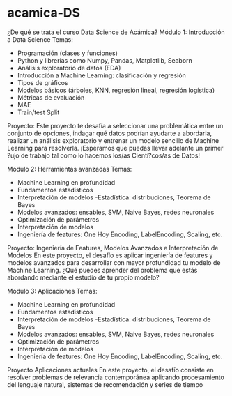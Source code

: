 # acamica-DS

¿De qué se trata el curso Data Science de Acámica?
Módulo 1: Introducción a Data Science
Temas:
- Programación (clases y funciones)
- Python y librerías como Numpy, Pandas, Matplotlib, Seaborn
- Análisis exploratorio de datos (EDA)
- Introducción a Machine Learning: clasificación y regresión
- Tipos de gráficos
- Modelos básicos (árboles, KNN, regresión lineal, regresión logística)
- Métricas de evaluación
- MAE
- Train/test Split

Proyecto:
Este proyecto te desafía a seleccionar una problemática entre un conjunto de opciones, indagar qué datos podrían ayudarte a abordarla, realizar un análisis exploratorio y entrenar un modelo sencillo de Machine Learning para resolverla. ¡Esperamos que puedas llevar adelante un primer ?ujo de trabajo tal como lo hacemos los/as Cientí?cos/as de Datos!



Módulo 2: Herramientas avanzadas
Temas:
- Machine Learning en profundidad
- Fundamentos estadísticos
- Interpretación de modelos
-Estadística: distribuciones, Teorema de Bayes
- Modelos avanzados: ensables, SVM, Naive Bayes, redes neuronales
- Optimización de parámetros
- Interpretación de modelos
- Ingeniería de features: One Hoy Encoding, LabelEncoding, Scaling, etc.

Proyecto:
Ingeniería de Features, Modelos Avanzados e Interpretación de Modelos
En este proyecto, el desafío es aplicar ingeniería de features y modelos avanzados para desarrollar con mayor profundidad tu modelo de Machine Learning. ¿Qué puedes aprender del problema que estás abordando mediante el estudio de tu propio modelo?

Módulo 3: Aplicaciones
Temas:
- Machine Learning en profundidad
- Fundamentos estadísticos
- Interpretación de modelos
-Estadística: distribuciones, Teorema de Bayes
- Modelos avanzados: ensables, SVM, Naive Bayes, redes neuronales
- Optimización de parámetros
- Interpretación de modelos
- Ingeniería de features: One Hoy Encoding, LabelEncoding, Scaling, etc.

Proyecto
Aplicaciones actuales
En este proyecto, el desafío consiste en resolver problemas de relevancia contemporánea aplicando procesamiento del lenguaje natural, sistemas de recomendación y series de tiempo
